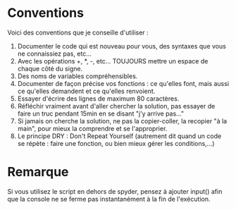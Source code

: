 # Conventions

Voici des conventions que je conseille d'utiliser :

1. Documenter le code qui est nouveau pour vous, des syntaxes que vous ne connaissiez pas, etc...
2. Avec les opérations +, *, -, etc... TOUJOURS mettre un espace de chaque côté du signe.
3. Des noms de variables compréhensibles.
4. Documenter de façon précise vos fonctions : ce qu'elles font, mais aussi ce qu'elles demandent et ce qu'elles renvoient.
5. Essayer d'écrire des lignes de maximum 80 caractères.
6. Réfléchir vraiment avant d'aller chercher la solution, pas essayer de faire un truc pendant 15min en se disant "j'y arrive pas..."
7. Si jamais on cherche la solution, ne pas la copier-coller, la recopier "à la main", pour mieux la comprendre et se l'approprier.
8. Le principe DRY : Don't Repeat Yourself (autrement dit quand un code se répète : faire une fonction, ou bien mieux gérer les conditions,...)

# Remarque

Si vous utilisez le script en dehors de spyder, pensez à ajouter input() afin que la console ne se ferme pas instantanément à la fin de l'exécution.
